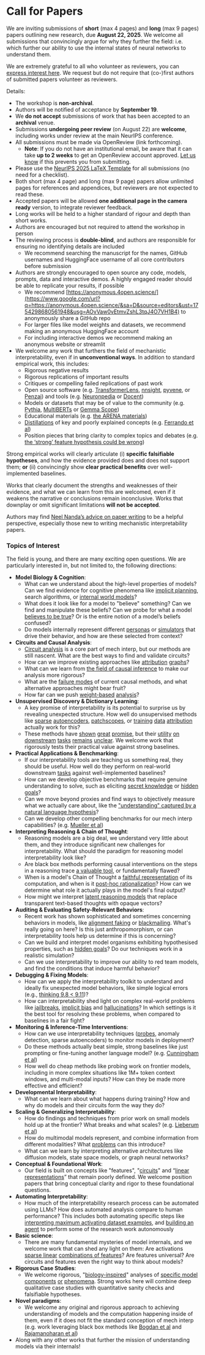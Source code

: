 # Call for Papers
We are inviting submissions of **short** (max 4 pages) and **long** (max 9 pages) papers outlining new research, due **August 22, 2025**. We welcome all submissions that convincingly argue for why they further the field: i.e. which further our ability to use the internal states of neural networks to understand them. 

We are extremely grateful to all who volunteer as reviewers, you can [express interest here](https://www.google.com/url?q=https://docs.google.com/forms/d/e/1FAIpQLSdiw1SJllzoTz_nqzDTzTOGb9DV3W_truQyh-WvYj_QGIi7Mg/viewform?usp%3Ddialog&sa=D&source=editors&ust=1754298680556383&usg=AOvVaw3kpJ5JEZeIXjcGn5-YqCvt). We request but do not require that (co-)first authors of submitted papers volunteer as reviewers. 

Details: 
* The workshop is **non-archival**.
* Authors will be notified of acceptance by **September 19**.
* We **do not accept** submissions of work that has been accepted to an **archival** venue.
* Submissions **undergoing peer review** (on August 22) are **welcome**, including works under review at the main NeurIPS conference.
* All submissions must be made via OpenReview (link forthcoming).
  * **Note**: If you do not have an institutional email, be aware that it can take **up to 2 weeks** to get an OpenReview account approved. [Let us know](mailto:neurips2025@mechinterpworkshop.com) if this prevents you from submitting.
* Please use the [NeurIPS 2025 LaTeX Template](https://www.google.com/url?q=https://media.neurips.cc/Conferences/NeurIPS2025/Styles.zip&sa=D&source=editors&ust=1754298680559894&usg=AOvVaw26Msvx7Gc8727GZrZP4oGG) for all submissions (no need for a checklist).
* Both short (max 4 page) and long (max 9 page) papers allow unlimited pages for references and appendices, but reviewers are not expected to read these.
* Accepted papers will be allowed **one additional page in the camera ready** version, to integrate reviewer feedback.
* Long works will be held to a higher standard of rigour and depth than short works.
* Authors are encouraged but not required to attend the workshop in person
* The reviewing process is **double-blind**, and authors are responsible for ensuring no identifying details are included
  * We recommend searching the manuscript for the names, GitHub usernames and HuggingFace username of all core contributors before submission
* Authors are strongly encouraged to open source any code, models, prompts, data and interactive demos. A highly engaged reader should be able to replicate your results, if possible
  * We recommend [https://anonymous.4open.science/](https://www.google.com/url?q=https://anonymous.4open.science/&sa=D&source=editors&ust=1754298680561948&usg=AOvVaw0vEtmvZshL3tqJ4O7VH1B4) to anonymously share a GitHub repo
  * For larger files like model weights and datasets, we recommend making an anonymous HuggingFace account
  * For including interactive demos we recommend making an anonymous website or streamlit
* We welcome any work that furthers the field of mechanistic interpretability, even if in **unconventional ways**. In addition to standard empirical work, this includes:
  * Rigorous negative results
  * Rigorous replications of important results
  * Critiques or compelling failed replications of past work
  * Open source software (e.g. [TransformerLens](https://www.google.com/url?q=https://github.com/neelnanda-io/TransformerLens&sa=D&source=editors&ust=1754298680563146&usg=AOvVaw3R6RgBg96yGJE-OIMhDVkd), [nnsight](https://www.google.com/url?q=https://github.com/ndif-team/nnsight&sa=D&source=editors&ust=1754298680563328&usg=AOvVaw17suUL0qNB8jgZUBrN77Zb), [pyvene](https://www.google.com/url?q=https://github.com/stanfordnlp/pyvene/tree/main/pyvene/models/mlp&sa=D&source=editors&ust=1754298680563449&usg=AOvVaw1x19OYgC-XT-pla7gdWqsC), or [Penzai](https://www.google.com/url?q=https://github.com/google-deepmind/penzai&sa=D&source=editors&ust=1754298680563581&usg=AOvVaw2dBdNkR_kGf5s50ZxMPniX)) and tools (e.g. [Neuronpedia](https://www.google.com/url?q=http://neuronpedia.org&sa=D&source=editors&ust=1754298680563699&usg=AOvVaw0xq1umdHwQwaEngh9_5F7B) or [Docent](https://www.google.com/url?q=https://transluce.org/introducing-docent&sa=D&source=editors&ust=1754298680563798&usg=AOvVaw1vz_kwB6CSE77rLpTV5iLh))
  * Models or datasets that may be of value to the community (e.g. [Pythia](https://www.google.com/url?q=https://arxiv.org/abs/2304.01373&sa=D&source=editors&ust=1754298680563996&usg=AOvVaw0FdSpQAO4Sji4N4yyn4mX4), [MultiBERTs](https://www.google.com/url?q=https://arxiv.org/abs/2106.16163&sa=D&source=editors&ust=1754298680564080&usg=AOvVaw3_hdRRqSzvlonn3q49HUnM) or [Gemma Scope](https://www.google.com/url?q=https://arxiv.org/abs/2408.05147&sa=D&source=editors&ust=1754298680564161&usg=AOvVaw1JJmRKXsfwTH6wqqZz7Bdv))
  * Educational materials (e.g. [the ARENA materials](https://www.google.com/url?q=https://arena3-chapter1-transformer-interp.streamlit.app/&sa=D&source=editors&ust=1754298680564360&usg=AOvVaw0qTTCyX5uUU6QfYcn6LekW))
  * [Distillations](https://www.google.com/url?q=https://distill.pub/2017/research-debt/&sa=D&source=editors&ust=1754298680564549&usg=AOvVaw1Pucb8tBPYCFl7TqW4fv5q) of key and poorly explained concepts (e.g. [Ferrando et al](https://www.google.com/url?q=https://arxiv.org/abs/2405.00208&sa=D&source=editors&ust=1754298680564803&usg=AOvVaw2oBG3LkqD7a6Tr6vFML0mY))
  * Position pieces that bring clarity to complex topics and debates (e.g. [the ‘strong’ feature hypothesis could be wrong](https://www.google.com/url?q=https://www.alignmentforum.org/posts/tojtPCCRpKLSHBdpn/the-strong-feature-hypothesis-could-be-wrong&sa=D&source=editors&ust=1754298680565268&usg=AOvVaw125CXlqNgXLuXdVikiDDRX))

Strong empirical works will clearly articulate (i) **specific falsifiable hypotheses**, and how the evidence provided does and does not support them; **or** (ii) convincingly show **clear practical benefits** over well-implemented baselines. 

Works that clearly document the strengths and weaknesses of their evidence, and what we can learn from this are welcomed, even if it weakens the narrative or conclusions remain inconclusive. Works that downplay or omit significant limitations **will not be accepted**. 

Authors may find [Neel Nanda’s advice on paper writing](https://www.google.com/url?q=https://www.alignmentforum.org/posts/eJGptPbbFPZGLpjsp/highly-opinionated-advice-on-how-to-write-ml-papers&sa=D&source=editors&ust=1754298680566307&usg=AOvVaw2rANoWyjE95bxmYr-a0UCs) to be a helpful perspective, especially those new to writing mechanistic interpretability papers. 
### Topics of Interest
The field is young, and there are many exciting open questions. We are particularly interested in, but not limited to, the following directions: 
* **Model Biology & Cognition**:
  * What can we understand about the high-level properties of models? Can we find evidence for cognitive phenomena like [implicit planning](https://www.google.com/url?q=https://transformer-circuits.pub/2025/attribution-graphs/biology.html%23dives-poems&sa=D&source=editors&ust=1754298680567117&usg=AOvVaw3gGjI3PtPEqs_dkD24dW0F), search algorithms, or [internal world models](https://www.google.com/url?q=https://arxiv.org/abs/2210.13382&sa=D&source=editors&ust=1754298680567283&usg=AOvVaw2bjM8In5gjIybaYhJwlEzw)?
  * What does it look like for a model to "believe" something? Can we find and manipulate these beliefs? Can we probe for what a model [believes to be true](https://www.google.com/url?q=https://arxiv.org/abs/2310.06824&sa=D&source=editors&ust=1754298680567806&usg=AOvVaw2Au0VoULrjGr3kIWFERuHK)? Or is the entire notion of a model’s beliefs confused?
  * Do models internally represent different [personas](https://www.google.com/url?q=https://arxiv.org/abs/2406.12094&sa=D&source=editors&ust=1754298680568328&usg=AOvVaw3KjPbGO2wRpb0TA-qPn8r6) or [simulators](https://www.google.com/url?q=https://www.nature.com/articles/s41586-023-06647-8&sa=D&source=editors&ust=1754298680568447&usg=AOvVaw1RS1y3GRr-3Y2VgNHHdEYg) that drive their behavior, and how are these selected from context?
* **Circuits and Causal Analysis**:
  * [Circuit analysis](https://www.google.com/url?q=https://distill.pub/2020/circuits/zoom-in/&sa=D&source=editors&ust=1754298680568969&usg=AOvVaw3cIhSmQlkuqR-iKqVIupZe) is a core part of mech interp, but our methods are still nascent. What are the best ways to find and validate circuits?
  * How can we improve existing approaches like [attribution](https://www.google.com/url?q=https://arxiv.org/abs/2406.11944&sa=D&source=editors&ust=1754298680569504&usg=AOvVaw2dd-Z56odm9z-6xPbjBg-H) [graphs](https://www.google.com/url?q=https://transformer-circuits.pub/2025/attribution-graphs/methods.html&sa=D&source=editors&ust=1754298680569676&usg=AOvVaw20kJDYg7530kDASoa5dqDZ)?
  * What can we learn from [the field of causal inference](https://www.google.com/url?q=https://arxiv.org/abs/2407.04690&sa=D&source=editors&ust=1754298680570052&usg=AOvVaw3Ai56hNKAtWwYvBQpC9HZs) to make our analysis more rigorous?
  * What are the [failure modes](https://www.google.com/url?q=https://arxiv.org/abs/2307.15771&sa=D&source=editors&ust=1754298680570394&usg=AOvVaw1NEc1vuTmy5wGpR5wU-O7-) of current causal methods, and what alternative approaches might bear fruit?
  * How far can we push [weight-based](https://www.google.com/url?q=https://arxiv.org/abs/2301.05217&sa=D&source=editors&ust=1754298680570789&usg=AOvVaw0xRYEQYd0zdpiPhIJLhspU) [analysis](https://www.google.com/url?q=https://arxiv.org/abs/2410.08417&sa=D&source=editors&ust=1754298680570931&usg=AOvVaw1KVuYsE3sX984w64xpEacX)?
* **Unsupervised Discovery & Dictionary Learning**:
  * A key promise of interpretability is its potential to surprise us by revealing unexpected structure. How well do unsupervised methods like [sparse](https://www.google.com/url?q=https://arxiv.org/abs/2103.15949&sa=D&source=editors&ust=1754298680571699&usg=AOvVaw3ROqPCO5EXND4DucRiWYuk) [autoencoders](https://www.google.com/url?q=https://transformer-circuits.pub/2023/monosemantic-features&sa=D&source=editors&ust=1754298680571889&usg=AOvVaw1KtvJFIy27EDc5htioacll), [patch](https://www.google.com/url?q=https://arxiv.org/abs/2401.06102&sa=D&source=editors&ust=1754298680572085&usg=AOvVaw0YePqXLU57yayoPkOXyWOC)[scopes](https://www.google.com/url?q=https://arxiv.org/abs/2403.10949v2&sa=D&source=editors&ust=1754298680572204&usg=AOvVaw3tSBdMcOscM6HT_aohJ9O_), or [training](https://www.google.com/url?q=https://proceedings.mlr.press/v70/koh17a?ref%3Dhttps://githubhelp.com&sa=D&source=editors&ust=1754298680572479&usg=AOvVaw0LvFj_tPMPkqlunjCxk473) [data](https://www.google.com/url?q=https://arxiv.org/abs/2308.03296&sa=D&source=editors&ust=1754298680572612&usg=AOvVaw28Z_ZMDGJPa-okhHB9jYUm) [attribution](https://www.google.com/url?q=https://arxiv.org/abs/2205.11482&sa=D&source=editors&ust=1754298680572779&usg=AOvVaw2JMmlhPxDwD5elhAwQj6LQ) actually work for this?
  * These methods have [shown](https://www.google.com/url?q=https://transformer-circuits.pub/2024/scaling-monosemanticity/index.html&sa=D&source=editors&ust=1754298680573150&usg=AOvVaw2nnlk_HIyrmQ06s6E08YCD) [great](https://www.google.com/url?q=https://transformer-circuits.pub/2025/attribution-graphs/biology.html&sa=D&source=editors&ust=1754298680573349&usg=AOvVaw1OQMzZLeTd5Ja_Sd-GVI42) [promise](https://www.google.com/url?q=https://arxiv.org/abs/2503.10965&sa=D&source=editors&ust=1754298680573522&usg=AOvVaw1CitqIq7zOQXpwzhQomPAT), but their [utility](https://www.google.com/url?q=https://arxiv.org/abs/2502.16681&sa=D&source=editors&ust=1754298680573684&usg=AOvVaw2dgjGDt1F1ly5Wgm1ILmKm) [on](https://www.google.com/url?q=https://www.tilderesearch.com/blog/sieve&sa=D&source=editors&ust=1754298680573840&usg=AOvVaw1y05p46Iel3a1QOsUyf87K) [downstream](https://www.google.com/url?q=https://arxiv.org/abs/2501.17148&sa=D&source=editors&ust=1754298680573997&usg=AOvVaw3kucJ8OiGY0W2QEZ3H-L6i) [tasks](https://www.google.com/url?q=https://transformer-circuits.pub/2024/features-as-classifiers/index.html&sa=D&source=editors&ust=1754298680574202&usg=AOvVaw0pd0B1JOraUedNiMys91Wf) [remains](https://www.google.com/url?q=https://arxiv.org/abs/2502.04382&sa=D&source=editors&ust=1754298680574367&usg=AOvVaw0Yk59pqCqPCX7hiVvQ4BQw) [unclear](https://www.google.com/url?q=https://www.alignmentforum.org/posts/4uXCAJNuPKtKBsi28/negative-results-for-saes-on-downstream-tasks&sa=D&source=editors&ust=1754298680574550&usg=AOvVaw1jY9ObYuy9pG7qySoeg19R). We welcome work that rigorously tests their practical value against strong baselines.
* **Practical Applications & Benchmarking**:
  * If our interpretability tools are teaching us something real, they should be useful. How well do they perform on real-world downstream [tasks](https://www.google.com/url?q=https://www.lesswrong.com/posts/wGRnzCFcowRCrpX4Y/downstream-applications-as-validation-of-interpretability&sa=D&source=editors&ust=1754298680575657&usg=AOvVaw3q9xL_ya1OY1qjlCt1c1vb) against well-implemented baselines?
  * How can we develop objective benchmarks that require genuine understanding to solve, such as eliciting [secret knowledge](https://www.google.com/url?q=https://arxiv.org/abs/2505.14352&sa=D&source=editors&ust=1754298680576228&usg=AOvVaw0cUNZoJtAme6rcES9TaQ3p) or [hidden goals](https://www.google.com/url?q=https://arxiv.org/abs/2503.10965&sa=D&source=editors&ust=1754298680576507&usg=AOvVaw17kJYeTnTiZSDKv23wY7yC)?
  * Can we move beyond proxies and find ways to objectively measure what we actually care about, like the ["understanding" captured by a natural language hypothesis](https://www.google.com/url?q=https://arxiv.org/abs/2502.04382&sa=D&source=editors&ust=1754298680577076&usg=AOvVaw1AlzsSNS4DLpLSuZXfhDTD)?
  * Can we develop other compelling benchmarks for our mech interp capabilities? (e.g. [Mueller et al](https://www.google.com/url?q=https://arxiv.org/abs/2504.13151&sa=D&source=editors&ust=1754298680577454&usg=AOvVaw0rKEqKjxI-hj6KiK0iAV5O))
* **Interpreting Reasoning & Chain of Thought**:
  * Reasoning models are a big deal, we understand very little about them, and they introduce significant new challenges for interpretability. What should the paradigm for reasoning model interpretability look like?
  * Are black box methods performing causal interventions on the steps in a reasoning trace [a valuable tool](https://www.google.com/url?q=https://arxiv.org/abs/2506.19143&sa=D&source=editors&ust=1754298680578545&usg=AOvVaw03nO8P2VMc62KFEdsTm9ZW), or fundamentally flawed?
  * When is a model's Chain of Thought a [faithful representation](https://www.google.com/url?q=https://arxiv.org/abs/2305.04388&sa=D&source=editors&ust=1754298680578985&usg=AOvVaw2lOKrWZiJhhNjrmJYpJm8W) of its computation, and when is it [post-hoc rationalization](https://www.google.com/url?q=https://arxiv.org/abs/2503.08679&sa=D&source=editors&ust=1754298680579271&usg=AOvVaw2tnwoaVzfGp0X9FEniviBi)? How can we determine what role it actually plays in the model's final output?
  * How might we interpret [latent reasoning models](https://www.google.com/url?q=https://arxiv.org/abs/2412.06769&sa=D&source=editors&ust=1754298680579682&usg=AOvVaw3P5cZjp765tl7UNt5E0aCW) that replace transparent text-based thoughts with opaque vectors?
* **Auditing & Evaluating Safety-Relevant Behaviors**:
  * Recent work has shown sophisticated and sometimes concerning behaviors in models, like [alignment faking](https://www.google.com/url?q=https://arxiv.org/abs/2412.14093&sa=D&source=editors&ust=1754298680580303&usg=AOvVaw05yBWYpBqwQkyG7UcrA_qo) or [blackmailing](https://www.google.com/url?q=https://www.anthropic.com/research/agentic-misalignment&sa=D&source=editors&ust=1754298680580524&usg=AOvVaw3mv2ZQVdCjiiIWuKxdAivf). What's really going on here? Is this just anthropomorphism, or can interpretability tools help us determine if this is concerning?
  * Can we build and interpret model organisms exhibiting hypothesised properties, such as [hidden goals](https://www.google.com/url?q=https://arxiv.org/abs/2503.10965&sa=D&source=editors&ust=1754298680580914&usg=AOvVaw16GnmWaGxh-nSLajBOofsR)? Do our techniques work in a realistic simulation?
  * Can we use interpretability to improve our ability to red team models, and find the conditions that induce harmful behavior?
* **Debugging & Fixing Models**:
  * How can we apply the interpretability toolkit to understand and ideally fix unexpected model behaviors, like simple logical errors (e.g., [thinking 9.8 < 9.11](https://www.google.com/url?q=https://transluce.org/observability-interface&sa=D&source=editors&ust=1754298680581942&usg=AOvVaw011PWblBvgMnitUq39GToN))?
  * How can interpretability shed light on complex real-world problems like [jailbreaks](https://www.google.com/url?q=https://transformer-circuits.pub/2025/attribution-graphs/biology.html%23dives-jailbreak&sa=D&source=editors&ust=1754298680582404&usg=AOvVaw1A4EpsT7ziGMxI5I7a_oRe), [implicit bias](https://www.google.com/url?q=https://arxiv.org/abs/2506.10922&sa=D&source=editors&ust=1754298680582600&usg=AOvVaw0-pOKKODcOzllwG5iBU_UN) and [hallucinations](https://www.google.com/url?q=https://arxiv.org/abs/2411.14257&sa=D&source=editors&ust=1754298680582791&usg=AOvVaw3k55OXPs2fCmxcS_jS-fBs)? In which settings is it the best tool for resolving these problems, when compared to baselines in a fair fight?
* **Monitoring & Inference-Time Interventions**:
  * How can we use interpretability techniques ([probes](https://www.google.com/url?q=https://arxiv.org/abs/2102.12452&sa=D&source=editors&ust=1754298680583466&usg=AOvVaw1zHfGgXGAzYr8AQGGBXxZ8), anomaly detection, sparse autoencoders) to monitor models in deployment?
  * Do these methods actually beat simple, strong baselines like just prompting or fine-tuning another language model? (e.g. [Cunningham et al](https://www.google.com/url?q=https://alignment.anthropic.com/2025/cheap-monitors/&sa=D&source=editors&ust=1754298680583924&usg=AOvVaw3dNqrwriEEKG8btttzDyoG))
  * How well do cheap methods like probing work on frontier models, including in more complex situations like 1M+ token context windows, and multi-modal inputs? How can they be made more effective and efficient?
* **Developmental Interpretability**:
  * What can we learn about what happens during training? How and why do models and their circuits form the way they do?
* **Scaling & Generalizing Interpretability**:
  * How do findings and techniques from prior work on small models hold up at the frontier? What breaks and what scales? (e.g. [Lieberum et al](https://www.google.com/url?q=https://arxiv.org/abs/2307.09458&sa=D&source=editors&ust=1754298680585539&usg=AOvVaw0Wyq-ycyO4ShMEpggkb4G0))
  * How do multimodal models represent, and combine information from different modalities? What [problems](https://www.google.com/url?q=https://openreview.net/pdf?id%3DVUhRdZp8ke&sa=D&source=editors&ust=1754298680585782&usg=AOvVaw3dZofewf65aG07NpLYk2lT) can this introduce?
  * What can we learn by interpreting alternative architectures like diffusion models, state space models, or graph neural networks?
* **Conceptual & Foundational Work**:
  * Our field is built on concepts like "features", "[circuits](https://www.google.com/url?q=https://distill.pub/2020/circuits/zoom-in/&sa=D&source=editors&ust=1754298680586370&usg=AOvVaw240_bRU7Y8GTgXUvTK9Ths)" and “[linear representations](https://www.google.com/url?q=https://transformer-circuits.pub/2024/july-update/index.html%23linear-representations&sa=D&source=editors&ust=1754298680586517&usg=AOvVaw3GE3vqr6Gf8MmoLAWEWoQJ)” that remain poorly defined. We welcome position papers that bring conceptual clarity and rigor to these foundational questions.
* **Automating Interpretability**:
  * How much of the interpretability research process can be automated using LLMs? How does automated analysis compare to human performance? This includes both automating specific steps like [interpreting maximum activating dataset examples](https://www.google.com/url?q=https://openaipublic.blob.core.windows.net/neuron-explainer/paper/index.html&sa=D&source=editors&ust=1754298680587361&usg=AOvVaw3fVNuTx4FfSL683IYg1pSC), and [building an agent](https://www.google.com/url?q=https://arxiv.org/abs/2404.14394&sa=D&source=editors&ust=1754298680587502&usg=AOvVaw0xgEDWnEiwGPwpjmvpZppD) to perform some of the research work autonomously
* **Basic science**:
  * There are many fundamental mysteries of model internals, and we welcome work that can shed any light on them: Are activations [sparse linear](https://www.google.com/url?q=https://arxiv.org/abs/1601.03764&sa=D&source=editors&ust=1754298680588195&usg=AOvVaw3oxX832T2aoTtnCzrqFjVV) [combinations of features](https://www.google.com/url?q=https://transformer-circuits.pub/2022/toy_model/index.html&sa=D&source=editors&ust=1754298680588327&usg=AOvVaw0UVYjqZLs4sjAzfy40KGSk)? Are features universal? Are circuits and features even the right way to think about models?
* **Rigorous Case Studies**:
  * We welcome rigorous, "[biology-inspired](https://www.google.com/url?q=https://distill.pub/2020/circuits/curve-circuits/&sa=D&source=editors&ust=1754298680588722&usg=AOvVaw00NEqCk-XgwRvU8p5z4-if)" analyses of [specific model](https://www.google.com/url?q=https://arxiv.org/abs/2310.04625&sa=D&source=editors&ust=1754298680588822&usg=AOvVaw3wzrsaHZpOMgiB5sqYtDN-) [components](https://www.google.com/url?q=https://transformer-circuits.pub/2024/scaling-monosemanticity/index.html&sa=D&source=editors&ust=1754298680588956&usg=AOvVaw17eyzlqd2QPbAadFN4geLl) [or](https://www.google.com/url?q=https://arxiv.org/abs/2305.01610&sa=D&source=editors&ust=1754298680589065&usg=AOvVaw2u-8jZpZcbJ13PWCXqLP10) [phenomena](https://www.google.com/url?q=https://arxiv.org/abs/2306.09346&sa=D&source=editors&ust=1754298680589182&usg=AOvVaw0GIUgX19K-9XjxkINlCXYE). Strong works here will combine deep qualitative case studies with quantitative sanity checks and falsifiable hypotheses.
* **Novel paradigms**:
  * We welcome any original and rigorous approach to achieving understanding of models and the computation happening inside of them, even if it does not fit the standard conception of mech interp (e.g. work leveraging black box methods like [Bogdan et al](https://www.google.com/url?q=https://arxiv.org/abs/2506.19143&sa=D&source=editors&ust=1754298680589896&usg=AOvVaw3bzT_CHPfW5FR5NHauKOPX) and [Rajamanoharan et al](https://www.google.com/url?q=https://www.alignmentforum.org/posts/wnzkjSmrgWZaBa2aC/self-preservation-or-instruction-ambiguity-examining-the&sa=D&source=editors&ust=1754298680590189&usg=AOvVaw0Fx85i-O41Lofzkflqsp6v))
* Along with any other works that further the mission of understanding models via their internals!